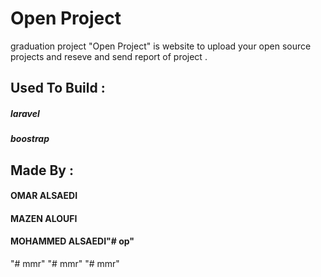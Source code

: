 
# Open Project
graduation project "Open Project" is website to upload your open source projects 
and reseve and send report of project .
## Used To Build :
##### laravel 
##### boostrap
## Made By :
#### OMAR ALSAEDI 
#### MAZEN ALOUFI
#### MOHAMMED ALSAEDI"# op" 
"# mmr" 
"# mmr" 
"# mmr" 
